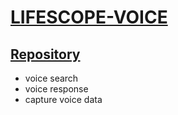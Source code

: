 # [LIFESCOPE-VOICE](https://github.com/LifeScopeLabs/lifescope-voice)

## [Repository](https://github.com/LifeScopeLabs/lifescope-a)

- voice search
- voice response
- capture voice data
<!--stackedit_data:
eyJoaXN0b3J5IjpbMTY1MTQ3OTExMiwxNjQ3MTY2ODg3XX0=
-->